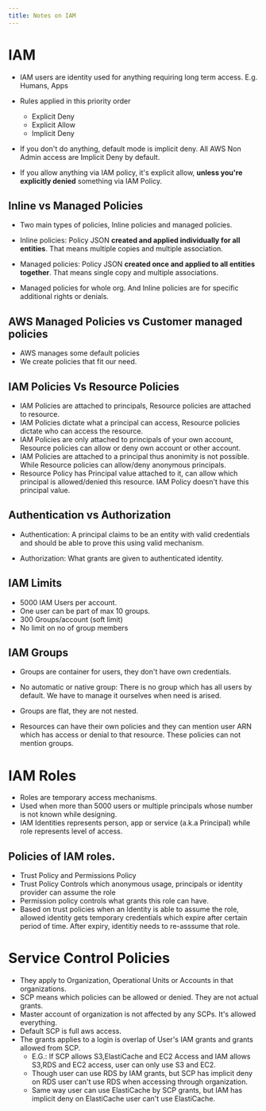 ```yaml
---
title: Notes on IAM
---
```


# IAM

- IAM users are identity used for anything requiring long term access. E.g. Humans, Apps 


- Rules applied in this priority order
    - Explicit Deny
    - Explicit Allow
    - Implicit Deny

- If you don't do anything, default mode is implicit deny. All AWS Non Admin access are Implicit Deny by default.
- If you allow anything via IAM policy, it's explicit allow, **unless you're explicitly denied** something via IAM Policy.

## Inline vs Managed Policies
- Two main types of policies, Inline policies and managed policies.

- Inline policies: Policy JSON **created and applied individually for all entities**. That means multiple copies and multiple association.
- Managed policies: Policy JSON **created once and applied to all entities together**. That means single copy and multiple associations.

- Managed policies for whole org. And Inline policies are for specific additional rights or denials.


## AWS Managed Policies vs Customer managed policies

- AWS manages some default policies
- We create policies that fit our need.

## IAM Policies Vs Resource Policies
- IAM Policies are attached to principals, Resource policies are attached to resource.
- IAM Policies dictate what a principal can access, Resource policies dictate who can access the resource.
- IAM Policies are only attached to principals of your own account, Resource policies can allow or deny own account or other account.
- IAM Policies are attached to a principal thus anonimity is not possible. While Resource policies can allow/deny anonymous principals.
- Resource Policy has Principal value attached to it, can allow which principal is allowed/denied this resource. IAM Policy doesn't have this principal value.


## Authentication vs Authorization

- Authentication: A principal claims to be an entity with valid credentials and should be able to prove this using valid mechanism.

- Authorization: What grants are given to authenticated identity.

## IAM Limits

- 5000 IAM Users per account. 
- One user can be part of max 10 groups.
- 300 Groups/account (soft limit)
- No limit on no of group members


## IAM Groups

- Groups are container for users, they don't have own credentials. 
- No automatic or native group: There is no group which has all users by default. We have to manage it ourselves when need is arised.
- Groups are flat, they are not nested.

- Resources can have their own policies and they can mention user ARN which has access or denial to that resource. These policies can not mention groups. 

# IAM Roles

- Roles are temporary access mechanisms. 
- Used when more than 5000 users or multiple principals whose number is not known while designing. 
- IAM Identities represents person, app or service (a.k.a Principal) while role represents level of access.

## Policies of IAM roles.
- Trust Policy and Permissions Policy
- Trust Policy Controls which anonymous usage, principals or identity provider can assume the role
- Permission policy controls what grants this role can have.
- Based on trust policies when an Identity is able to assume the role, allowed identity gets temporary credentials which expire after certain period of time. After expiry, identitiy needs to re-asssume that role.


# Service Control Policies

- They apply to Organization, Operational Units or Accounts in that organizations.
- SCP means which policies can be allowed or denied. They are not actual grants.
- Master account of organization is not affected by any SCPs. It's allowed everything.
- Default SCP is full aws access.
- The grants applies to a login is overlap of User's IAM grants and grants allowed from SCP.
    - E.G.: If SCP allows S3,ElastiCache and EC2 Access and IAM allows S3,RDS and EC2 access, user can only use S3 and EC2. 
    - Though user can use RDS by IAM grants, but SCP has implicit deny on RDS user can't use RDS when accessing through organization.
    - Same way user can use ElastiCache by SCP grants, but IAM has implicit deny on ElastiCache user can't use ElastiCache.
